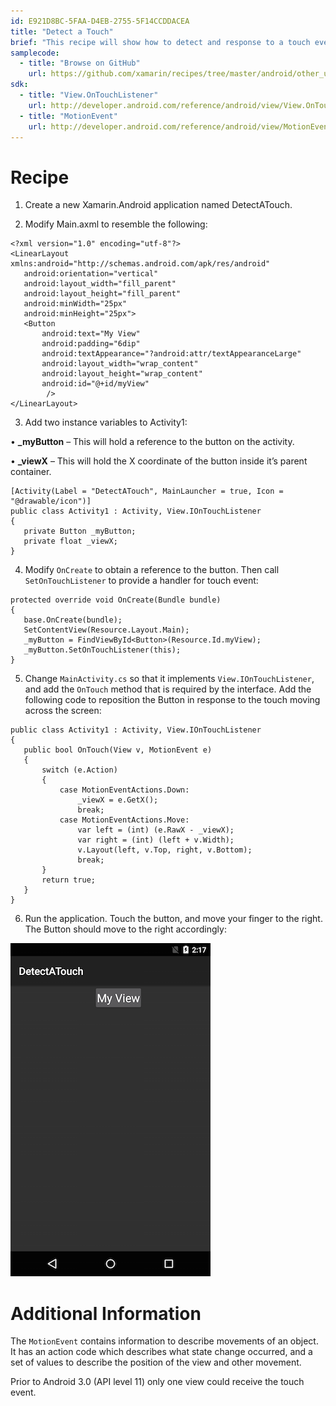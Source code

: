 ```yaml
---
id: E921D8BC-5FAA-D4EB-2755-5F14CCDDACEA
title: "Detect a Touch"
brief: "This recipe will show how to detect and response to a touch event. The user can touch a Button on the screen and then slide it left or right."
samplecode:
  - title: "Browse on GitHub" 
    url: https://github.com/xamarin/recipes/tree/master/android/other_ux/gestures/detect_a_touch
sdk:
  - title: "View.OnTouchListener" 
    url: http://developer.android.com/reference/android/view/View.OnTouchListener.html
  - title: "MotionEvent" 
    url: http://developer.android.com/reference/android/view/MotionEvent.html
---
```


<a name="Recipe" class="injected"></a>


# Recipe

1. Create a new Xamarin.Android application named DetectATouch.

2. Modify Main.axml to resemble the following:

```
<?xml version="1.0" encoding="utf-8"?>
<LinearLayout xmlns:android="http://schemas.android.com/apk/res/android"
   android:orientation="vertical"
   android:layout_width="fill_parent"
   android:layout_height="fill_parent"
   android:minWidth="25px"
   android:minHeight="25px">
   <Button
       android:text="My View"
       android:padding="6dip"
       android:textAppearance="?android:attr/textAppearanceLarge"
       android:layout_width="wrap_content"
       android:layout_height="wrap_content"
       android:id="@+id/myView"
        />
</LinearLayout>
```

<ol start="3">
  <li>Add two instance variables to Activity1:</li>
</ol>

• **_myButton** – This will hold a reference to the button on
the activity.

• **_viewX** – This will hold the X coordinate of the button
inside it’s parent container.

```
[Activity(Label = "DetectATouch", MainLauncher = true, Icon = "@drawable/icon")]
public class Activity1 : Activity, View.IOnTouchListener
{
   private Button _myButton;
   private float _viewX;
}
```

<ol start="4">
  <li>Modify <code>OnCreate</code> to obtain a reference to the button. Then call <code>SetOnTouchListener</code> to provide a handler for touch event:</li>
</ol>

```
protected override void OnCreate(Bundle bundle)
{
   base.OnCreate(bundle);
   SetContentView(Resource.Layout.Main);
   _myButton = FindViewById<Button>(Resource.Id.myView);
   _myButton.SetOnTouchListener(this);
}
```

<ol start="5">
  <li>Change <code>MainActivity.cs</code> so that it implements <code>View.IOnTouchListener</code>, and add the <code>OnTouch</code> method that is required by the interface. Add the following code to reposition the Button in response to the touch moving across the screen:</li>
</ol>

```
public class Activity1 : Activity, View.IOnTouchListener
{
   public bool OnTouch(View v, MotionEvent e)
   {
       switch (e.Action)
       {
           case MotionEventActions.Down:
               _viewX = e.GetX();
               break;
           case MotionEventActions.Move:
               var left = (int) (e.RawX - _viewX);
               var right = (int) (left + v.Width);
               v.Layout(left, v.Top, right, v.Bottom);
               break;
       }
       return true;
   }
}
```

<ol start="6">
  <li>Run the application. Touch the button, and move your finger to the right. The Button should move to the right accordingly:</li>
</ol>

 [ ![](Images/moved_screen.png)](Images/moved_screen.png)

 <a name="Additional_Information" class="injected"></a>


# Additional Information

The `MotionEvent` contains information to describe
movements of an object. It has an action code which describes what state change
occurred, and a set of values to describe the position of the view and other
movement.

Prior to Android 3.0 (API level 11) only one view could receive the touch
event.

